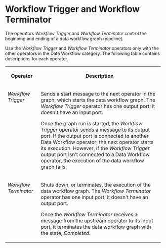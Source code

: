 <!-- loio8084d07ad18c47df926a1d0dec856c47 -->

# Workflow Trigger and Workflow Terminator

The operators *Workflow Trigger* and *Workflow Terminator* control the beginning and ending of a data workflow graph \(pipeline\).

Use the *Workflow Trigger* and *Workflow Terminator* operators only with the other operators in the Data Workflow category. The following table contains descriptions for each operator.


<table>
<tr>
<th valign="top">

Operator

</th>
<th valign="top">

Description

</th>
</tr>
<tr>
<td valign="top">

*Workflow Trigger* 

</td>
<td valign="top">

Sends a start message to the next operator in the graph, which starts the data workflow graph. The *Workflow Trigger* operator has one output port; it doesn't have an input port.

Once the graph run is started, the *Workflow Trigger* operator sends a message to its output port. If the output port is connected to another Data Workflow operator, the next operator starts its execution. However, if the *Workflow Trigger* output port isn't connected to a Data Workflow operator, the execution of the data workflow graph fails.

</td>
</tr>
<tr>
<td valign="top">

*Workflow Terminator* 

</td>
<td valign="top">

Shuts down, or terminates, the execution of the data workflow graph. The *Workflow Terminator* operator has one input port; it doesn't have an output port.

Once the *Workflow Terminator* receives a message from the upstream operator to its input port, it terminates the data workflow graph with the state, *Completed*.

</td>
</tr>
</table>

